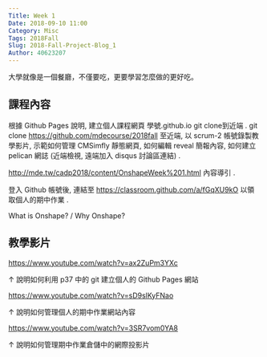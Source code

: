 ```yaml
---
Title: Week 1
Date: 2018-09-10 11:00
Category: Misc
Tags: 2018Fall
Slug: 2018-Fall-Project-Blog_1
Author: 40623207
---
```


大學就像是一個餐廳，不僅要吃，更要學習怎麼做的更好吃。

<!-- PELICAN_END_SUMMARY -->

課程內容
----

根據 Github Pages 說明, 建立個人課程網頁 學號.github.io git clone到近端 .
git clone <a href="https://github.com/mdecourse/2018fall">https://github.com/mdecourse/2018fall</a> 至近端, 以 scrum-2 帳號錄製教學影片, 示範如何管理 CMSimfly 靜態網頁, 如何編輯 reveal 簡報內容, 如何建立 pelican 網誌 (近端檢視, 遠端加入 disqus 討論區連結) .

<a href="http://mde.tw/cadp2018/content/OnshapeWeek%201.html">http://mde.tw/cadp2018/content/OnshapeWeek%201.html</a> 內容導引 .

登入 Github 帳號後, 連結至 <a href="https://classroom.github.com/a/fGqXU9kO">https://classroom.github.com/a/fGqXU9kO</a> 以領取個人的期中作業 .

What is Onshape? / Why Onshape?

教學影片
----

<a href="https://www.youtube.com/watch?v=ax2ZuPm3YXc">https://www.youtube.com/watch?v=ax2ZuPm3YXc</a>

↑ 說明如何利用 p37 中的 git 建立個人的 Github Pages 網站

<a href="https://www.youtube.com/watch?v=sD9slKyFNao">https://www.youtube.com/watch?v=sD9slKyFNao</a>

↑ 說明如何管理個人的期中作業網站內容

<a href="https://www.youtube.com/watch?v=3SR7vom0YA8">https://www.youtube.com/watch?v=3SR7vom0YA8</a>

↑ 說明如何管理期中作業倉儲中的網際投影片
